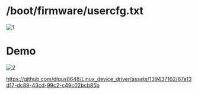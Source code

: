 #  /boot/firmware/usercfg.txt
![1](https://github.com/dlgus8648/Linux_device_driver/assets/139437162/2d0f36f8-56c1-43b7-8159-8987cf5ccbb3)



# Demo
![2](https://github.com/dlgus8648/Linux_device_driver/assets/139437162/d22209a7-98de-4a7e-b700-42fe316cc613)

https://github.com/dlgus8648/Linux_device_driver/assets/139437162/87a13d17-dc89-43cd-99c2-c49c02bcb85b

